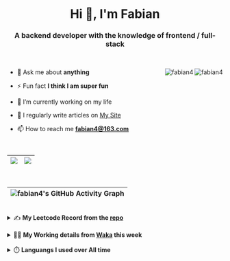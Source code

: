 <h1 align="center">Hi 👋, I'm Fabian</h1>
<h3 align="center">A backend developer with the knowledge of frontend / full-stack</h3>

<br/>

<img align="right" src="https://komarev.com/ghpvc/?username=fabian4&label=views&color=0e75b6&style=flat" alt="fabian4" /><img align="right" src="https://img.shields.io/badge/Author-fabian4-orange?logo=Dark%20Reader" alt="fabian4" />


- 💬 Ask me about **anything**

- ⚡ Fun fact **I think I am super fun**

- 🔭 I’m currently working on my life

- 📝 I regularly write articles on [My Site](https://fabian4.site/)

- 📫 How to reach me **fabian4@163.com**


<!-- - 🌱 I’m currently learning **JavaScript** and **typescript** -->

<!-- - 📄 Know about my Daily details on [My Personal Blog Galllery](https://fabian4.github.io/gallery/) -->

<br/>

|  <img align="center" src="https://github-readme-streak-stats.herokuapp.com/?user=fabian4&theme=gruvbox_duo&currStreakNum=2FD3EB&fire=pink&sideLabels=F00&hide_border=true&date_format=[Y.]n.j" /> |  <img align="center" src="https://github-readme-stats.vercel.app/api/top-langs/?username=fabian4&layout=compact&theme=buefy&hide_border=true" /> |
| ------------- | ------------- |

<!-- | <img align="center" src="https://github-readme-stats.vercel.app/api?username=fabian4&count_private=true&show_icons=true&theme=flag-india&show_owner=true&hide_border=true" /> | <img align="center" src="https://github-readme-stats.vercel.app/api/top-langs/?username=fabian4&layout=compact&theme=buefy&hide_border=true&exclude_repo=jdk,jdk-source-learning,spring-framework,netty,jdk,fabian4.github.io,wechaty.js.org,sofa-bolt" /> | <img align="center" src="https://github-readme-streak-stats.herokuapp.com/?user=fabian4&theme=gruvbox_duo&currStreakNum=2FD3EB&fire=pink&sideLabels=F00&hide_border=true&date_format=[Y.]n.j" /> |
| ------------- | ------------- | ------------- | -->

<br/>

|![fabian4's GitHub Activity Graph](https://activity-graph.herokuapp.com/graph?username=fabian4&theme=github-light&area=true)|
| --- |

<br/>
<details>
  <summary>✍️ <b>My Leetcode Record from the <a href="https://github.com/fabian4/leetcode">repo</a></b></summary>
 
 ---
  
  |[![Leetcode Stats](https://leetcode.card.workers.dev/?username=fabianbao&border=0&site=cn)](https://leetcode-cn.com/u/fabianbao/)|
  | ------------- |
  
<!-- |[![Leetcode Stats](https://leetcode.card.workers.dev/?username=fabianbao&border=0&site=cn)](https://leetcode-cn.com/u/fabianbao/)|[![fabian's LeetCode Stats](https://leetcode-stats.vercel.app/api?username=fabian&theme=Light)](https://leetcode-cn.com/u/fabianbao/)|
| ------------- | ------------- | -->
  
</details>

<br/>

<details>
  <summary>👨‍💻 <b>My Working details from <a href="https://wakatime.com/@fabian4">Waka</a> this week</b></summary>

---

<!--START_SECTION:waka-->
![Code Time](http://img.shields.io/badge/Code%20Time-289%20hrs%2011%20mins-blue)

**I'm an Early 🐤** 

```text
🌞 Morning    215 commits    ██████░░░░░░░░░░░░░░░░░░░   24.43% 
🌆 Daytime    321 commits    █████████░░░░░░░░░░░░░░░░   36.48% 
🌃 Evening    330 commits    █████████░░░░░░░░░░░░░░░░   37.5% 
🌙 Night      14 commits     ░░░░░░░░░░░░░░░░░░░░░░░░░   1.59%

```
📅 **I'm Most Productive on Thursday** 

```text
Monday       146 commits    ████░░░░░░░░░░░░░░░░░░░░░   16.59% 
Tuesday      137 commits    ████░░░░░░░░░░░░░░░░░░░░░   15.57% 
Wednesday    134 commits    ███░░░░░░░░░░░░░░░░░░░░░░   15.23% 
Thursday     148 commits    ████░░░░░░░░░░░░░░░░░░░░░   16.82% 
Friday       127 commits    ███░░░░░░░░░░░░░░░░░░░░░░   14.43% 
Saturday     69 commits     ██░░░░░░░░░░░░░░░░░░░░░░░   7.84% 
Sunday       119 commits    ███░░░░░░░░░░░░░░░░░░░░░░   13.52%

```


📊 **This Week I Spent My Time On** 

```text
💬 Programming Languages: 
Go                       6 hrs 44 mins       ███████████████░░░░░░░░░░   60.84% 
TypeScript               3 hrs 1 min         ██████░░░░░░░░░░░░░░░░░░░   27.28% 
JSON                     41 mins             █░░░░░░░░░░░░░░░░░░░░░░░░   6.23% 
Markdown                 22 mins             ░░░░░░░░░░░░░░░░░░░░░░░░░   3.42% 
YAML                     13 mins             ░░░░░░░░░░░░░░░░░░░░░░░░░   2.05%

🔥 Editors: 
GoLand                   6 hrs 56 mins       ███████████████░░░░░░░░░░   62.6% 
WebStorm                 4 hrs 8 mins        █████████░░░░░░░░░░░░░░░░   37.4%

💻 Operating System: 
Windows                  11 hrs 5 mins       █████████████████████████   100.0%

```


<!--END_SECTION:waka-->
  
</details>

<br/>

<details>
  <summary>⏱️ <b>Languangs I used over All time</b></summary>
  
---
  
![languages all time](https://wakatime.com/share/@32ef5ac6-eac5-4886-805c-ce9fe059857e/efc24c85-e478-4696-bcbd-c5669145b831.svg)
  
</details>
